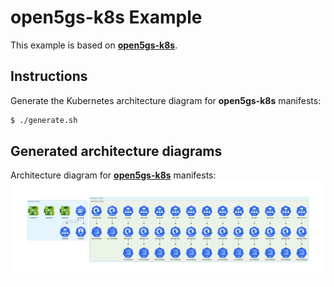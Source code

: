 # open5gs-k8s Example

This example is based on **[open5gs-k8s](https://github.com/niloysh/open5gs-k8s)**.

## Instructions

Generate the Kubernetes architecture diagram for **open5gs-k8s** manifests:
```sh
$ ./generate.sh
```

## Generated architecture diagrams

Architecture diagram for **[open5gs-k8s](https://github.com/niloysh/open5gs-k8s)** manifests:
![open5gs-k8s-diagram.png](open5gs-k8s-diagram.png)
